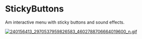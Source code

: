# StickyButtons
Am interactive menu with sticky buttons and sound effects.

<a href="https://gifyu.com/image/G5u9"><img src="https://s9.gifyu.com/images/240156413_2970537959826583_4602788706664019600_n.gif" alt="240156413_2970537959826583_4602788706664019600_n.gif" border="0" /></a>
